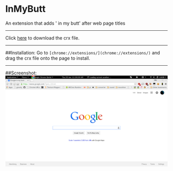 # InMyButt
An extension that adds ' in my butt' after web page titles

---

Click [here](https://raw.githubusercontent.com/wiiliam/InMyButt/master/InMyButt.crx) to download the crx file.<br>

---
##Installation:
Go to `[chrome://extensions/](chrome://extensions/)` and drag the crx file onto the page to install.

---
##Screenshot:
![:)](/2015-06-25-112929_1366x768_scrot.png?raw=true)
